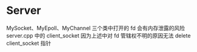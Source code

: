 # Server

MySocket、MyEpoll、MyChannel 三个类中打开的 fd 会有内存泄露的风险
server.cpp 中的 client_socket 因为上述中对 fd 管辖权不明的原因无法 delete client_socket 指针
